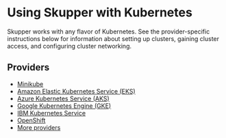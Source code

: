 # Using Skupper with Kubernetes

Skupper works with any flavor of Kubernetes.  See the
provider-specific instructions below for information about setting up
clusters, gaining cluster access, and configuring cluster networking.

## Providers

<ul class="column-list">
  <li><a href="minikube.html">Minikube</a></li>
  <li><a href="eks.html">Amazon Elastic Kubernetes Service (EKS)</a></li>
  <li><a href="aks.html">Azure Kubernetes Service (AKS)</a></li>
  <li><a href="gke.html">Google Kubernetes Engine (GKE)</a></li>
  <li><a href="ibmks.html">IBM Kubernetes Service</a></li>
  <li><a href="openshift.html">OpenShift</a></li>
  <li><a href="https://kubernetes.io/partners/#kcsp">More providers</a></li>
</ul>
